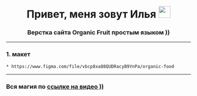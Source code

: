 <h1 align="center">Привет, меня зовут Илья
<img src="https://github.com/blackcater/blackcater/raw/main/images/Hi.gif" height="32"/></h1>
<h3 align="center">Верстка сайта Organic Fruit простым языком ))</h3>

---

### 1. макет
    * https://www.figma.com/file/vbcp8xa88QUDRacyB9YnPa/organic-food


---

###  Вся магия по [ссылке на видео ))](https://youtu.be/wys4ovG_Sus)
